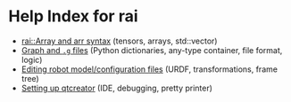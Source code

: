 # Help Index for rai

* [rai::Array and arr syntax](arr.md) (tensors, arrays, std::vector)
* [Graph and `.g` files](graph.md) (Python dictionaries, any-type container, file format, logic)
* [Editing robot model/configuration files](kinEdit.md)  (URDF, transformations, frame tree)
* [Setting up qtcreator](qtcreator.md) (IDE, debugging, pretty printer)

